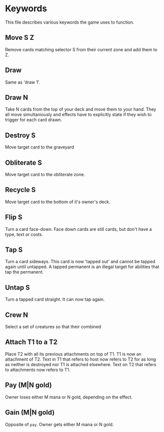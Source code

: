 # Keywords

This file describes various keywords the game uses to function.

## Move S Z

Remove cards matching selector S from their current zone and add them to Z.

## Draw

Same as 'draw 1'.

## Draw N

Take N cards from the top of your deck and move them to your hand. 
They all move simultaniously and effects have to explicitly state if they wish to trigger for each card drawn.

## Destroy S

Move target card to the graveyard

## Obliterate S

Move target card to the obliterate zone.

## Recycle S

Move target card to the bottom of it's owner's deck.

## Flip S

Turn a card face-down. Face down cards are still cards, but don't have a type, text or costs.

## Tap S

Turn a card sideways. This card is now 'tapped out' and cannot be tapped again until untapped. A tapped permanent is an illegal target for abilities that tap the permanent.

## Untap S

Turn a tapped card straight. It can now tap again.

## Crew N

Select a set of creatures so that their combined 

## Attach T1 to a T2

Place T2 with all its previous attachments on top of T1. T1 is now an attachment of T2. Text in T1 that refers to host now refers to T2 for as long as neither is destroyed nor T1 is attached elsewhere. Text on T2 that refers to attachments now refers to T1.

## Pay (M|N gold)

Owner loses either M mana or N gold, depending on the effect.

## Gain (M|N gold)

Opposite of `pay`. Owner gets either M mana or N gold.

